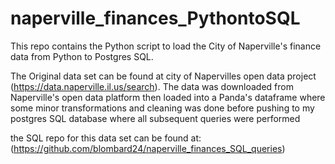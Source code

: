 # naperville_finances_PythontoSQL

This repo contains the Python script to load the City of Naperville's finance data from Python to Postgres SQL.

The Original data set can be found at city of Napervilles open data project (https://data.naperville.il.us/search). The data was downloaded from Naperville's open data 
platform then loaded into a Panda's dataframe where some minor transformations and cleaning was done before pushing to my postgres SQL database where all subsequent 
queries were performed

the SQL repo for this data set can be found at: (https://github.com/blombard24/naperville_finances_SQL_queries)
